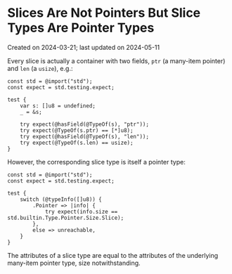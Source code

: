 # Slices Are Not Pointers But Slice Types Are Pointer Types #

Created on 2024-03-21; last updated on 2024-05-11

Every slice is actually a container with two fields, `ptr` (a many-item pointer) and `len` (a `usize`), e.g.:

```zig
const std = @import("std");
const expect = std.testing.expect;

test {
    var s: []u8 = undefined;
    _ = &s;

    try expect(@hasField(@TypeOf(s), "ptr"));
    try expect(@TypeOf(s.ptr) == [*]u8);
    try expect(@hasField(@TypeOf(s), "len"));
    try expect(@TypeOf(s.len) == usize);
}
```

However, the corresponding slice type is itself a pointer type:

```zig
const std = @import("std");
const expect = std.testing.expect;

test {
    switch (@typeInfo([]u8)) {
        .Pointer => |info| {
            try expect(info.size == std.builtin.Type.Pointer.Size.Slice);
        },
        else => unreachable,
    }
}
```

The attributes of a slice type are equal to the attributes of the underlying many-item pointer type, size notwithstanding.
